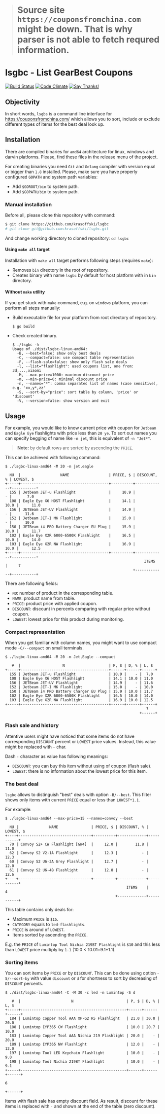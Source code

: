 > # Source site `https://couponsfromchina.com` might be down. That is why parser is not able to fetch requred information.

# lsgbc - List GearBest Coupons
[![Build Status](https://travis-ci.org/krasoffski/lsgbc.svg?branch=master)](https://travis-ci.org/krasoffski/lsgbc)
[![Code Climate](https://codeclimate.com/github/krasoffski/lsgbc/badges/gpa.svg)](https://codeclimate.com/github/krasoffski/lsgbc)
[![Say Thanks!](https://img.shields.io/badge/Say%20Thanks-!-1EAEDB.svg)](https://saythanks.io/to/krasoffski)

## Objectivity
In short words, `lsgbs` is a command line interface for
https://couponsfromchina.com/ which allows you to sort, include or exclude
different types of items for the best deal look up.

## Installation

There are compiled binaries for `amd64` architecture for linux, windows and
darvin platforms. Please, find these files in the release menu of the project.

For creating binaries you need `Git` and `Golang` compiler with version equal
or bigger than `1.8` installed. Please, make sure you have properly configured
`GOPATH` and system path variables:
 - Add `$GOROOT/bin` to system path.
 - Add `$GOPATH/bin` to system path.

### Manual installation

Before all, please clone this repository with command:

```bash
$ git clone https://github.com/krasoffski/lsgbc
# git clone git@github.com:krasoffski/lsgbc.git
```

And change working directory to cloned repository: `cd lsgbc`

#### Using `make all` target

Installation with `make all` target performs following steps (requires `make`):
 - Removes `bin` directory in the root of repository.
 - Creates binary with name `lsgbc` by default for host platform with in `bin` directory.

#### Without `make` utility

If you get stuck with `make` command, e.g. on `windows` platform, you can
perform all steps manually:

 - Build executable file for your platform from root directory of repository.
    ```
    $ go build
    ```
 - Check created binary.
    ```
    $ ./lsgbc -h
    Usage of ./dist/lsgbc-linux-amd64:
      -B, --best=false: show only best deals
      -C, --compact=false: use compact table representation
      -F, --flash-sale=false: show only flash sale deals
      -l, --list="flashlight": used coupons list, one from: 3d,...,xiaomi
      -M, --max-price=1000: maximum discount price
      -m, --min-price=0: minimal discount price
      -n, --names="*": comma separated list of names (case sensitive), e.g. 'xx,y*,zz'
      -S, --sort-by="price": sort table by column, 'price' or 'discount'
      -V, --version=false: show version and exit
    ```

## Usage

For example, you would like to know current price with coupon for `Jetbeam` and
`Eagle Eye` flashlights with price less than `20 ye`. To sort out names you can
specify begging of name like `-n jet`, this is equivalent of `-n "Jet*"`.

> __Note:__ by default rows are sorted by ascending the `PRICE`.

This can be achieved with following command:

```
$ ./lsgbc-linux-amd64 -M 20 -n jet,eagle

  NU  |                  NAME                  | PRICE, $ | DISCOUNT, % | LOWEST, $  
+-----+----------------------------------------+----------+-------------+-----------+
  155 | Jetbeam JET-u Flashlight               |     10.9 |           - |       7.0  
  108 | Eagle Eye X6 HOST Flashlight           |     14.1 |        10.0 |      11.0  
  156 | JETBeam JET-UV Flashlight              |     14.9 |           - |      11.6  
  152 | Jetbeam JET-I MK Flashlight            |     15.0 |           - |      10.0  
  150 | JETBeam i4 PRO Battery Charger EU Plug |     15.9 |        10.0 |      11.7  
  102 | Eagle Eye X2R 6000-6500K Flashlight    |     16.5 |        10.0 |      14.0  
  103 | Eagle Eye X2R NW Flashlight            |     16.9 |        10.0 |      12.5  
+-----+----------------------------------------+----------+-------------+-----------+
                                                               ITEMS    |     7      
                                                          +-------------+-----------+

```

There are following fields:

 - `NO`: number of product in the corresponding table.
 - `NAME`: product name from table.
 - `PRICE`: product price with applied coupon.
 - `DISCOUNT`: discount in percents comparing with regular price without coupon.
 - `LOWEST`: lowest price for this product during monitoring.

### Compact representation

When you get familiar with column names, you might want to use compact mode
`-C/--compact` on small terminals.

```
$ ./lsgbc-linux-amd64 -M 20 -n Jet,Eagle --compact

   #  |                   N                    | P, $ | D, % | L, $  
+-----+----------------------------------------+------+------+------+
  155 | Jetbeam JET-u Flashlight               | 10.9 |    - |  7.0  
  108 | Eagle Eye X6 HOST Flashlight           | 14.1 | 10.0 | 11.0  
  156 | JETBeam JET-UV Flashlight              | 14.9 |    - | 11.6  
  152 | Jetbeam JET-I MK Flashlight            | 15.0 |    - | 10.0  
  150 | JETBeam i4 PRO Battery Charger EU Plug | 15.9 | 10.0 | 11.7  
  102 | Eagle Eye X2R 6000-6500K Flashlight    | 16.5 | 10.0 | 14.0  
  103 | Eagle Eye X2R NW Flashlight            | 16.9 | 10.0 | 12.5  
+-----+----------------------------------------+------+------+------+
                                                                7    
                                                             +------+
```

### Flash sale and history

Attentive users might have noticed that some items do not have corresponding
`DISCOUNT` percent or `LOWEST` price values. Instead, this value might be
replaced with `-` char.

Dash `-` character as value has following meanings:

- `DISCOUNT`: you can buy this item without using of coupon (flash sale).
- `LOWEST`: there is no information about the lowest price for this item.

### The best deal

`lsgbc` allows to distinguish "best" deals with option `-B/--best`. This filter
shows only items with current `PRICE` equal or less than `LOWEST*1.1`.

For example:

```
$ ./lsgbc-linux-amd64 --max-price=15 --names=convoy --best

  NU |              NAME               | PRICE, $ | DISCOUNT, % | LOWEST, $  
+----+---------------------------------+----------+-------------+-----------+
  70 | Convoy S2+ CW Flashlight [GW4]  |     12.0 |        11.8 |      11.0  
  62 | Convoy S2 V2-1A Flashlight      |     12.3 |           - |      12.3  
  60 | Convoy S2 U6-3A Grey Flashlight |     12.7 |           - |      12.0  
  61 | Convoy S2 U6-4B Flashlight      |     12.8 |           - |      12.6  
+----+---------------------------------+----------+-------------+-----------+
                                                       ITEMS    |     4      
                                                  +-------------+-----------+
```
This table contains only deals for:
 - Maximum `PRICE` is `$15`.
 - `CATEGORY` equals to `led-flashlights`.
 - `PRICE` is around of `LOWEST`.
 - Items sorted by ascending the `PRICE`.

E.g. the `PRICE` of `Lumintop Tool Nichia 219BT Flashlight` is `$10` and this
less than `LOWEST` price multiply by `1.1` (10.0 < 10.01=9.1*1.1).

### Sorting items

You can sort items by `PRICE` or by `DISCOUNT`. This can be done using option
`-S/--sort-by` with value `discount` or `d` for shortness to sort by decreasing
of `DISCOUNT` percents.

```
$ ./dist/lsgbc-linux-amd64 -C -M 30 -c led -n Lumintop -S d

   #  |                       N                        | P, $ | D, % | L, $
+-----+------------------------------------------------+------+------+------+
  184 | Lumintop Copper Tool AAA XP-G2 R5 Flashlight   | 21.0 | 30.0 | 20.0
  188 | Lumintop IYP365 CW Flashlight                  | 10.0 | 20.7 | 10.0
  183 | Lumintop Copper Tool AAA Nichia 219 Flashlight | 20.0 |    - | 20.0
  189 | Lumintop IYP365 NW Flashlight                  | 12.0 |    - | 12.0
  197 | Lumintop Tool LED Keychain Flashlight          | 10.0 |    - |  9.0
  198 | Lumintop Tool Nichia 219BT Flashlight          | 10.0 |    - |  9.1
+-----+------------------------------------------------+------+------+------+
                                                                        6
                                                                     +------+
```

Items with flash sale has empty discount field. As result, discount for these
items is replaced with `-` and shown at the end of the table (zero discount).
